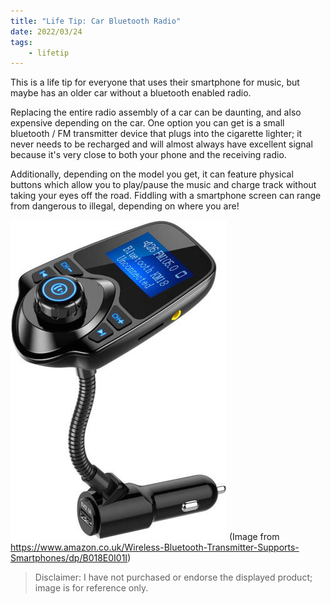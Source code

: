 ```yaml
---
title: "Life Tip: Car Bluetooth Radio"
date: 2022/03/24
tags:
    - lifetip
---
```


This is a life tip for everyone that uses their smartphone for music, but maybe has an older car without a bluetooth enabled radio.

Replacing the entire radio assembly of a car can be daunting, and also expensive depending on the car. One option you can get is a small bluetooth / FM transmitter device that plugs into the cigarette lighter; it never needs to be recharged and will almost always have excellent signal because it's very close to both your phone and the receiving radio.

Additionally, depending on the model you get, it can feature physical buttons which allow you to play/pause the music and charge track without taking your eyes off the road. Fiddling with a smartphone screen can range from dangerous to illegal, depending on where you are!

![Key Covers](./image.jpg)
(Image from https://www.amazon.co.uk/Wireless-Bluetooth-Transmitter-Supports-Smartphones/dp/B018E0I01I)

> Disclaimer: I have not purchased or endorse the displayed product; image is for reference only.
